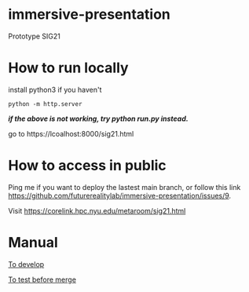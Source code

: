 # immersive-presentation

Prototype SIG21

# How to run locally

install python3 if you haven't

`python -m http.server`

***if the above is not working, try python run.py instead.***

go to https://lcoalhost:8000/sig21.html

# How to access in public

Ping me if you want to deploy the lastest main branch, or follow this link https://github.com/futurerealitylab/immersive-presentation/issues/9.

Visit https://corelink.hpc.nyu.edu/metaroom/sig21.html

# Manual
[To develop](https://github.com/snowymo/immersive-presentation/wiki)

[To test before merge](https://github.com/snowymo/immersive-presentation/wiki/Unit-Test)

